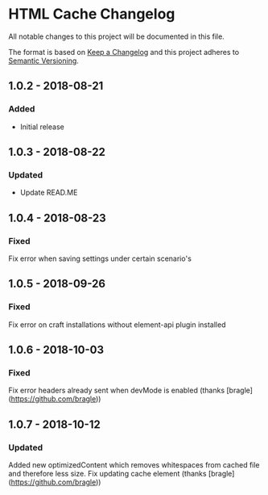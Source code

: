 # HTML Cache Changelog

All notable changes to this project will be documented in this file.

The format is based on [Keep a Changelog](http://keepachangelog.com/) and this project adheres to [Semantic Versioning](http://semver.org/).

## 1.0.2 - 2018-08-21
### Added
- Initial release

## 1.0.3 - 2018-08-22
### Updated
- Update READ.ME

## 1.0.4 - 2018-08-23
### Fixed
Fix error when saving settings under certain scenario's

## 1.0.5 - 2018-09-26
### Fixed
Fix error on craft installations without element-api plugin installed

## 1.0.6 - 2018-10-03
### Fixed
Fix error headers already sent when devMode is enabled (thanks [bragle] (https://github.com/bragle))

## 1.0.7 - 2018-10-12
### Updated
Added new optimizedContent which removes whitespaces from cached file and therefore less size. 
Fix updating cache element (thanks [bragle] (https://github.com/bragle))

